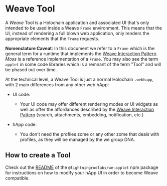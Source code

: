 # Weave Tool

A _Weave_ Tool is a Holochain application and associated UI that's only intended to be used inside a Weave `Frame` environment. This means that the UI, instead of rendering a full blown web application, only renders the appropriate elements that the `Frame` requests.

**Nomenclature Caveat**: In this document we refer to a `Frame` which is the general term for a runtime that implements the [Weave Interaction Pattern](https://theweave.social/#technical). _Moss_ is a reference implementation of a `Frame`. You may also see the term `applet` in some code libraries which is a remnant of the term "Tool" and will be phased out over time.

At the technical level, a Weave Tool is just a normal Holochain `.webhapp`, with 2 main differences from any other web hApp:

- UI code:

  - Your UI code may offer different rendering modes or UI widgets as well as offer the affordances described by the [Weave Interaction Pattern](https://theweave.social/#technical) (search, attachments, embedding, notification, etc.)

- hApp code:
  - You don't need the profiles zome or any other zome that deals with profiles, as they will be managed by the we group DNA.

## How to create a Tool

Check out the [README](../libs/we-applet/README.md) of the `@lightningrodlabs/we-applet` npm package for instructions on how to modify your hApp UI in order to become Weave compatible.
